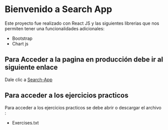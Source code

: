 # Bienvenido a Search App

Este proyecto fue realizado con React JS y las siguientes librerias que nos permiten tener una funcionalidades adicionales:
  - Bootstrap
  - Chart js 

## Para Acceder a la pagina en producción debe ir al siguiente enlace

Dale clic a [Search-App](https://sprightly-cocada-cdb0b3.netlify.app/)

## Para acceder a los ejercicios practicos

Para acceder a los ejercicios practicos se debe abrir o descargar el archivo :

  - Exercises.txt
